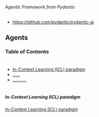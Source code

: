 ###### Agentic Framework from Pydantic 

- https://github.com/pydantic/pydantic-ai


## Agents 

### Table of Contents

#

- [In-Context Learning (ICL) paradigm](#agents-ICL-quickstart-1)
- [......](#leiden-algo-1)
- [...........](#Neo4j-GraphRAG-1)

#


##### In-Context Learning (ICL) paradigm
<p id="agents-ICL-quickstart-1">

[In-Context Learning (ICL) paradigm](./ICL_InContextLearning.md)

</p>

#
